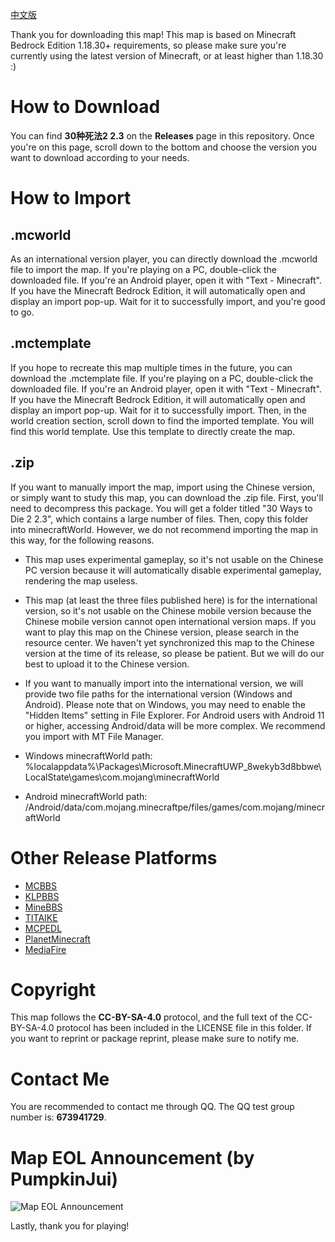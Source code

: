 [中文版](https://github.com/YZBWDLT/Minecraft-Bedrock-World-30-Ways-to-Die-2/blob/main/README.md)

Thank you for downloading this map! This map is based on Minecraft Bedrock Edition 1.18.30+ requirements, so please make sure you're currently using the latest version of Minecraft, or at least higher than 1.18.30 :)

# How to Download
You can find **30种死法2 2.3** on the **Releases** page in this repository. Once you're on this page, scroll down to the bottom and choose the version you want to download according to your needs.

# How to Import

## .mcworld
As an international version player, you can directly download the .mcworld file to import the map. If you're playing on a PC, double-click the downloaded file. If you're an Android player, open it with "Text - Minecraft". If you have the Minecraft Bedrock Edition, it will automatically open and display an import pop-up. Wait for it to successfully import, and you're good to go.

## .mctemplate
If you hope to recreate this map multiple times in the future, you can download the .mctemplate file. If you're playing on a PC, double-click the downloaded file. If you're an Android player, open it with "Text - Minecraft". If you have the Minecraft Bedrock Edition, it will automatically open and display an import pop-up. Wait for it to successfully import. Then, in the world creation section, scroll down to find the imported template. You will find this world template. Use this template to directly create the map.

## .zip
If you want to manually import the map, import using the Chinese version, or simply want to study this map, you can download the .zip file. First, you'll need to decompress this package. You will get a folder titled "30 Ways to Die 2 2.3", which contains a large number of files. Then, copy this folder into minecraftWorld. However, we do not recommend importing the map in this way, for the following reasons.
* This map uses experimental gameplay, so it's not usable on the Chinese PC version because it will automatically disable experimental gameplay, rendering the map useless.
* This map (at least the three files published here) is for the international version, so it's not usable on the Chinese mobile version because the Chinese mobile version cannot open international version maps. If you want to play this map on the Chinese version, please search in the resource center. We haven't yet synchronized this map to the Chinese version at the time of its release, so please be patient. But we will do our best to upload it to the Chinese version.
* If you want to manually import into the international version, we will provide two file paths for the international version (Windows and Android). Please note that on Windows, you may need to enable the "Hidden Items" setting in File Explorer. For Android users with Android 11 or higher, accessing Android/data will be more complex. We recommend you import with MT File Manager.

* Windows minecraftWorld path:  
%localappdata%\Packages\Microsoft.MinecraftUWP_8wekyb3d8bbwe\LocalState\games\com.mojang\minecraftWorld
* Android minecraftWorld path:  
/Android/data/com.mojang.minecraftpe/files/games/com.mojang/minecraftWorld

# Other Release Platforms
- [MCBBS](https://www.mcbbs.net/thread-1344982-1-1.html)
- [KLPBBS](https://klpbbs.com/thread-47490-1-1.html)
- [MineBBS](https://www.minebbs.com/resources/1-18-30-30-2-2-3.6248/)
- [TITAIKE](https://www.titaike.cn/3560.html)
- [MCPEDL](https://mcpedl.com/30-ways-to-die-2/)
- [PlanetMinecraft](https://www.planetminecraft.com/project/30-ways-to-die-2/)
- [MediaFire](https://www.mediafire.com/folder/v4out7kxado7v/30_Ways_to_Die_2_%7C_Minecraft_BE_Map)

# Copyright
This map follows the **CC-BY-SA-4.0** protocol, and the full text of the CC-BY-SA-4.0 protocol has been included in the LICENSE file in this folder. If you want to reprint or package reprint, please make sure to notify me.

# Contact Me
You are recommended to contact me through QQ. The QQ test group number is: **673941729**.

# Map EOL Announcement (by PumpkinJui)
![Map EOL Announcement](https://s2.loli.net/2023/07/25/eRmXnjb83ighqYw.png)

Lastly, thank you for playing!
